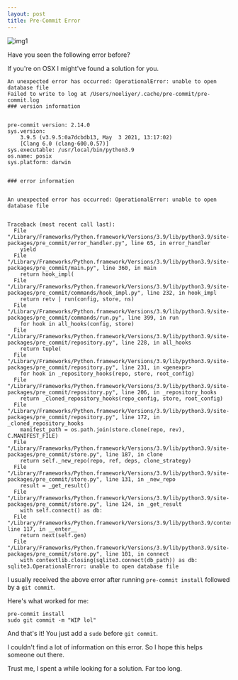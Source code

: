 ```yaml
---
layout: post
title: Pre-Commit Error
---
```



![img1](https://memegenerator.net/img/instances/67061932.jpg)

Have you seen the following error before?

If you're on OSX I might've found a solution for you.

```
An unexpected error has occurred: OperationalError: unable to open database file
Failed to write to log at /Users/neeliyer/.cache/pre-commit/pre-commit.log
### version information


pre-commit version: 2.14.0
sys.version:
    3.9.5 (v3.9.5:0a7dcbdb13, May  3 2021, 13:17:02) 
    [Clang 6.0 (clang-600.0.57)]
sys.executable: /usr/local/bin/python3.9
os.name: posix
sys.platform: darwin


### error information


An unexpected error has occurred: OperationalError: unable to open database file


Traceback (most recent call last):
  File "/Library/Frameworks/Python.framework/Versions/3.9/lib/python3.9/site-packages/pre_commit/error_handler.py", line 65, in error_handler
    yield
  File "/Library/Frameworks/Python.framework/Versions/3.9/lib/python3.9/site-packages/pre_commit/main.py", line 360, in main
    return hook_impl(
  File "/Library/Frameworks/Python.framework/Versions/3.9/lib/python3.9/site-packages/pre_commit/commands/hook_impl.py", line 232, in hook_impl
    return retv | run(config, store, ns)
  File "/Library/Frameworks/Python.framework/Versions/3.9/lib/python3.9/site-packages/pre_commit/commands/run.py", line 399, in run
    for hook in all_hooks(config, store)
  File "/Library/Frameworks/Python.framework/Versions/3.9/lib/python3.9/site-packages/pre_commit/repository.py", line 228, in all_hooks
    return tuple(
  File "/Library/Frameworks/Python.framework/Versions/3.9/lib/python3.9/site-packages/pre_commit/repository.py", line 231, in <genexpr>
    for hook in _repository_hooks(repo, store, root_config)
  File "/Library/Frameworks/Python.framework/Versions/3.9/lib/python3.9/site-packages/pre_commit/repository.py", line 206, in _repository_hooks
    return _cloned_repository_hooks(repo_config, store, root_config)
  File "/Library/Frameworks/Python.framework/Versions/3.9/lib/python3.9/site-packages/pre_commit/repository.py", line 172, in _cloned_repository_hooks
    manifest_path = os.path.join(store.clone(repo, rev), C.MANIFEST_FILE)
  File "/Library/Frameworks/Python.framework/Versions/3.9/lib/python3.9/site-packages/pre_commit/store.py", line 187, in clone
    return self._new_repo(repo, ref, deps, clone_strategy)
  File "/Library/Frameworks/Python.framework/Versions/3.9/lib/python3.9/site-packages/pre_commit/store.py", line 131, in _new_repo
    result = _get_result()
  File "/Library/Frameworks/Python.framework/Versions/3.9/lib/python3.9/site-packages/pre_commit/store.py", line 124, in _get_result
    with self.connect() as db:
  File "/Library/Frameworks/Python.framework/Versions/3.9/lib/python3.9/contextlib.py", line 117, in __enter__
    return next(self.gen)
  File "/Library/Frameworks/Python.framework/Versions/3.9/lib/python3.9/site-packages/pre_commit/store.py", line 101, in connect
    with contextlib.closing(sqlite3.connect(db_path)) as db:
sqlite3.OperationalError: unable to open database file
```

I usually received the above error after running `pre-commit install` followed by a  `git commit`. 

Here's what worked for me:

```terminal
pre-commit install
sudo git commit -m "WIP lol"
```

And that's it! You just add a `sudo` before `git commit`.

I couldn't find a lot of information on this error. So I hope this helps someone out there.

Trust me, I spent a while looking for a solution. Far too long.



